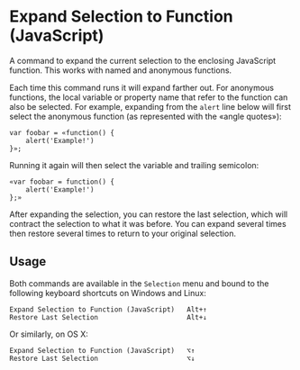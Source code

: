 Expand Selection to Function (JavaScript)
=========================================

A command to expand the current selection to the enclosing JavaScript function. This works with named and anonymous functions.

Each time this command runs it will expand farther out. For anonymous functions, the local variable or property name that refer to the function can also be selected. For example, expanding from the `alert` line below will first select the anonymous function (as represented with the «angle quotes»):

    var foobar = «function() {
        alert('Example!')
    }»;

Running it again will then select the variable and trailing semicolon:

    «var foobar = function() {
        alert('Example!')
    };»

After expanding the selection, you can restore the last selection, which will contract the selection to what it was before. You can expand several times then restore several times to return to your original selection.

Usage
-----

Both commands are available in the `Selection` menu and bound to the following keyboard shortcuts on Windows and Linux:

    Expand Selection to Function (JavaScript)   Alt+↑
    Restore Last Selection                      Alt+↓

Or similarly, on OS X:
    
    Expand Selection to Function (JavaScript)   ⌥↑
    Restore Last Selection                      ⌥↓
